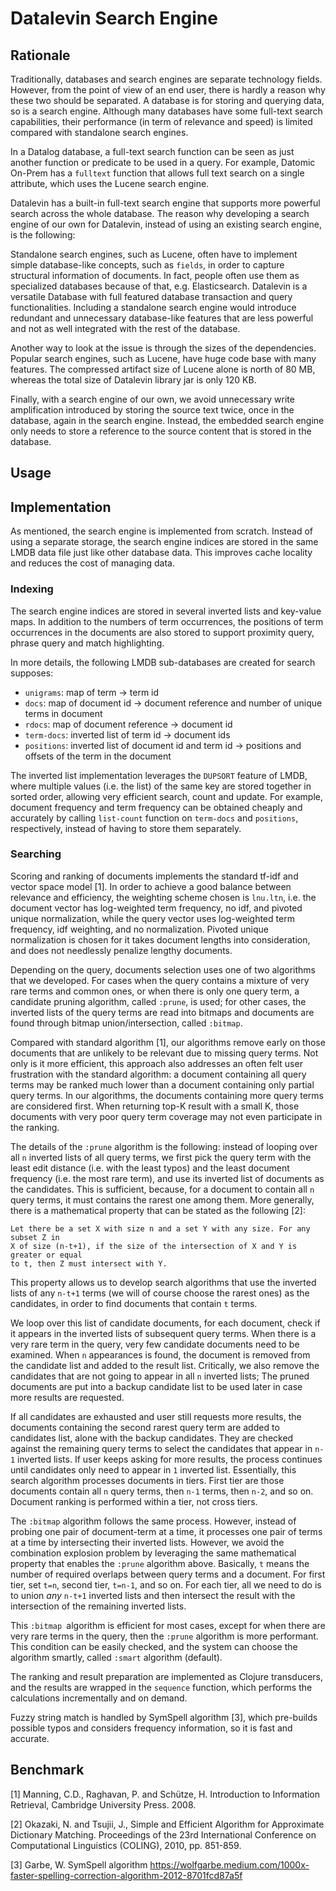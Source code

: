 # Datalevin Search Engine

## Rationale

Traditionally, databases and search engines are separate technology fields.
However, from the point of view of an end user, there is hardly a reason why
these two should be separated. A database is for storing and querying data, so is
a search engine. Although many databases have some full-text search
capabilities, their performance (in term of relevance and speed) is limited
compared with standalone search engines.

In a Datalog database, a full-text search function can be seen as
just another function or predicate to be used in a query. For example, Datomic
On-Prem has a `fulltext` function that allows full text search on a single
attribute, which uses the Lucene search engine.

Datalevin has a built-in full-text search engine that supports more powerful
search across the whole database. The reason why developing a search engine of
our own for Datalevin, instead of using an existing search engine, is the
following:

Standalone search engines, such as Lucene, often have to implement simple
database-like concepts, such as `fields`, in order to capture structural
information of documents. In fact, people often use them as specialized
databases because of that, e.g. Elasticsearch. Datalevin is a versatile Database
with full featured database transaction and query functionalities. Including a
standalone search engine would introduce redundant and unnecessary database-like
features that are less powerful and not as well integrated with the rest of the
database.

Another way to look at the issue is through the sizes of the dependencies. Popular
search engines, such as Lucene, have huge code base with many features. The
compressed artifact size of Lucene alone is north of 80 MB, whereas the total
size of Datalevin library jar is only 120 KB.

Finally, with a search engine of our own, we avoid unnecessary write
amplification introduced by storing the source text twice, once in the database,
again in the search engine. Instead, the embedded search engine only needs to
store a reference to the source content that is stored in the database.

## Usage

## Implementation

As mentioned, the search engine is implemented from scratch. Instead of
using a separate storage, the search engine indices are stored in the same LMDB
data file just like other database data. This improves cache locality and
reduces the cost of managing data.

### Indexing

The search engine indices are stored in several inverted lists and key-value maps.
In addition to the numbers of term occurrences, the positions of term
occurrences in the documents are also stored to support proximity query, phrase
query and match highlighting.

In more details, the following LMDB sub-databases are created for search supposes:

* `unigrams`: map of term -> term id
* `docs`: map of document id -> document reference and number of unique terms in document
* `rdocs`: map of document reference -> document id
* `term-docs`: inverted list of term id -> document ids
* `positions`: inverted list of document id and term id -> positions and offsets
  of the term in the document

The inverted list implementation leverages the `DUPSORT` feature of LMDB, where
multiple values (i.e. the list) of the same key are stored together in sorted
order, allowing very efficient search, count and update. For example, document
frequency and term frequency can be obtained cheaply and accurately by calling
`list-count` function on `term-docs` and `positions`, respectively, instead of
having to store them separately.

### Searching

Scoring and ranking of documents implements the standard tf-idf and vector space
model [1]. In order to achieve a good balance between relevance and efficiency,
the weighting scheme chosen is `lnu.ltn`, i.e. the document vector has
log-weighted term frequency, no idf, and pivoted unique normalization, while the
query vector uses log-weighted term frequency, idf weighting, and no
normalization. Pivoted unique normalization is chosen for it takes document
lengths into consideration, and does not needlessly penalize lengthy documents.

Depending on the query, documents selection uses one of two algorithms
that we developed. For cases when the query contains a mixture of very rare terms
and common ones, or when there is only one query term, a candidate pruning
algorithm, called `:prune`, is used; for other cases, the inverted lists of the
query terms are read into bitmaps and documents are found through bitmap
union/intersection, called `:bitmap`.

Compared with standard algorithm [1], our algorithms remove early on those
documents that are unlikely to be relevant due to missing query terms. Not only
is it more efficient, this approach also addresses an often felt user
frustration with the standard algorithm: a document containing all query terms
may be ranked much lower than a document containing only partial query terms. In
our algorithms, the documents containing more query terms are considered first.
When returning top-K result with a small K, those documents with very poor query
term coverage may not even participate in the ranking.

The details of the `:prune` algorithm is the following: instead of
looping over all `n` inverted lists of all query terms, we first pick the query
term with the least edit distance (i.e. with the least typos) and the least
document frequency (i.e. the most rare term), and use its inverted list of
documents as the candidates. This is sufficient, because, for a document to
contain all `n` query terms, it must contains the rarest one among them. More
generally, there is a mathematical property that can be stated as the
following [2]:

```
Let there be a set X with size n and a set Y with any size. For any subset Z in
X of size (n-t+1), if the size of the intersection of X and Y is greater or equal
to t, then Z must intersect with Y.
```
This property allows us to develop search algorithms that use the inverted lists of any
 `n-t+1` terms (we will of course choose the rarest ones) as the candidates, in
 order to find documents that contain `t` terms.

We loop over this list of candidate documents, for each document, check if it
appears in the inverted lists of subsequent query terms. When there is a very
rare term in the query, very few candidate documents need to be examined. When
`n` appearances is found, the document is removed from the candidate list and
added to the result list. Critically, we also remove the candidates that are not
going to appear in all `n` inverted lists; The pruned documents are put into a
backup candidate list to be used later in case more results are requested.

If all candidates are exhausted and user still requests more results, the
documents containing the second rarest query term are added to candidates
list, alone with the backup candidates. They are checked against the
remaining query terms to select the candidates that appear in `n-1` inverted lists.
If user keeps asking for more results, the process continues until candidates
only need to appear in `1` inverted list. Essentially, this search algorithm
processes documents in tiers. First tier are those documents contain all `n`
query terms, then `n-1` terms, then `n-2`, and so on. Document ranking is
performed within a tier, not cross tiers.

The `:bitmap` algorithm follows the same process. However, instead of probing
one pair of document-term at a time, it processes one pair of terms at a time by
intersecting their inverted lists. However, we avoid the combination explosion
problem by leveraging the same mathematical property that enables the `:prune`
algorithm above. Basically, `t` means the number of required overlaps between
query terms and a document. For first tier, set `t=n`, second tier, `t=n-1`, and
so on. For each tier, all we need to do is to union *any* `n-t+1` inverted lists
and then intersect the result with the intersection of the remaining inverted
lists.

This `:bitmap `algorithm is efficient for most cases, except for when
there are very rare terms in the query, then the `:prune` algorithm is
more performant. This condition can be easily checked, and the system can
choose the algorithm smartly, called `:smart` algorithm (default).

The ranking and result preparation are implemented as Clojure transducers, and the
results are wrapped in the `sequence` function, which performs the calculations
incrementally and on demand.

Fuzzy string match is handled by SymSpell algorithm [3], which pre-builds
possible typos and considers frequency information, so it is fast and accurate.

## Benchmark



[1] Manning, C.D., Raghavan, P. and Schütze, H. Introduction to Information
Retrieval, Cambridge University Press. 2008.

[2] Okazaki, N. and Tsujii, J., Simple and Efficient Algorithm for Approximate
Dictionary Matching. Proceedings of the 23rd International Conference on
Computational Linguistics (COLING), 2010, pp. 851-859.

[3] Garbe, W. SymSpell algorithm https://wolfgarbe.medium.com/1000x-faster-spelling-correction-algorithm-2012-8701fcd87a5f
